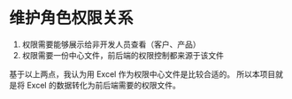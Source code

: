 # 维护角色权限关系

1. 权限需要能够展示给非开发人员查看（客户、产品）
2. 权限需要一份中心文件，前后端的权限控制都来源于该文件

基于以上两点，我认为用 Excel 作为权限中心文件是比较合适的。
所以本项目就是将 Excel 的数据转化为前后端需要的权限文件。